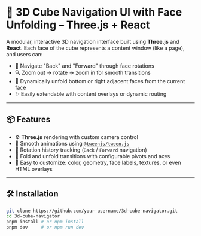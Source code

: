 # 🧊 3D Cube Navigation UI with Face Unfolding – Three.js + React

A modular, interactive 3D navigation interface built using **Three.js** and **React**. Each face of the cube represents a content window (like a page), and users can:

- 🔁 Navigate "Back" and "Forward" through face rotations  
- 🔍 Zoom out → rotate → zoom in for smooth transitions  
- 🔽 Dynamically unfold bottom or right adjacent faces from the current face  
- ✨ Easily extendable with content overlays or dynamic routing

---

## 📦 Features

- ⚙️ **Three.js** rendering with custom camera control
- 🚀 Smooth animations using [`@tweenjs/tween.js`](https://github.com/tweenjs/tween.js)
- 🧭 Rotation history tracking (`Back` / `Forward` navigation)
- 🔽 Fold and unfold transitions with configurable pivots and axes
- 🔧 Easy to customize: color, geometry, face labels, textures, or even HTML overlays

---

<!-- ## 🖼 Demo

https://user-your-demo-url-if-applicable.com

--- -->

## 🛠 Installation

```bash
git clone https://github.com/your-username/3d-cube-navigator.git
cd 3d-cube-navigator
pnpm install # or npm install
pnpm dev     # or npm run dev
